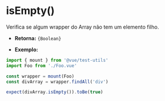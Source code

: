 # isEmpty()

Verifica se algum wrapper do Array não tem um elemento filho.

- **Retorna:** `{Boolean}`

- **Exemplo:**

```js
import { mount } from '@vue/test-utils'
import Foo from './Foo.vue'

const wrapper = mount(Foo)
const divArray = wrapper.findAll('div')

expect(divArray.isEmpty()).toBe(true)
```
